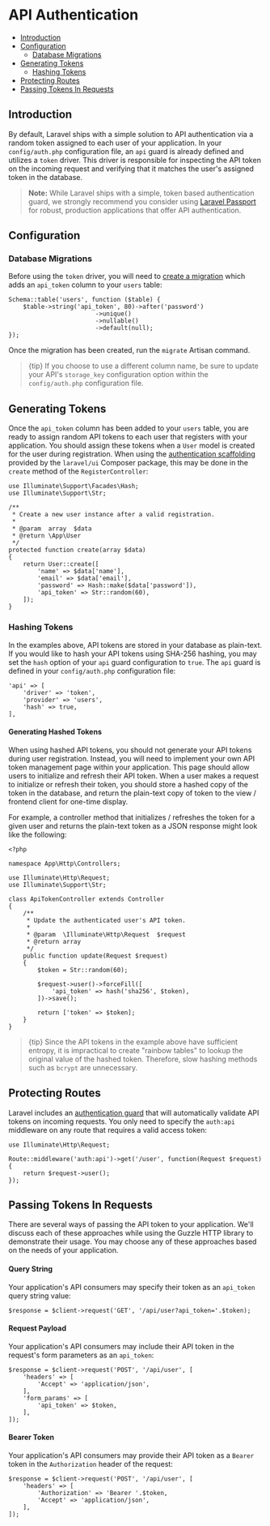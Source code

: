 # API Authentication

- [Introduction](#introduction)
- [Configuration](#configuration)
    - [Database Migrations](#database-migrations)
- [Generating Tokens](#generating-tokens)
    - [Hashing Tokens](#hashing-tokens)
- [Protecting Routes](#protecting-routes)
- [Passing Tokens In Requests](#passing-tokens-in-requests)

<a name="introduction"></a>
## Introduction

By default, Laravel ships with a simple solution to API authentication via a random token assigned to each user of your application. In your `config/auth.php` configuration file, an `api` guard is already defined and utilizes a `token` driver. This driver is responsible for inspecting the API token on the incoming request and verifying that it matches the user's assigned token in the database.

> **Note:** While Laravel ships with a simple, token based authentication guard, we strongly recommend you consider using [Laravel Passport](/docs/{{version}}/passport) for robust, production applications that offer API authentication.

<a name="configuration"></a>
## Configuration

<a name="database-migrations"></a>
### Database Migrations

Before using the `token` driver, you will need to [create a migration](/docs/{{version}}/migrations) which adds an `api_token` column to your `users` table:

    Schema::table('users', function ($table) {
        $table->string('api_token', 80)->after('password')
                            ->unique()
                            ->nullable()
                            ->default(null);
    });

Once the migration has been created, run the `migrate` Artisan command.

> {tip} If you choose to use a different column name, be sure to update your API's `storage_key` configuration option within the `config/auth.php` configuration file.

<a name="generating-tokens"></a>
## Generating Tokens

Once the `api_token` column has been added to your `users` table, you are ready to assign random API tokens to each user that registers with your application. You should assign these tokens when a `User` model is created for the user during registration. When using the [authentication scaffolding](/docs/{{version}}/authentication#authentication-quickstart) provided by the `laravel/ui` Composer package, this may be done in the `create` method of the `RegisterController`:

    use Illuminate\Support\Facades\Hash;
    use Illuminate\Support\Str;

    /**
     * Create a new user instance after a valid registration.
     *
     * @param  array  $data
     * @return \App\User
     */
    protected function create(array $data)
    {
        return User::create([
            'name' => $data['name'],
            'email' => $data['email'],
            'password' => Hash::make($data['password']),
            'api_token' => Str::random(60),
        ]);
    }

<a name="hashing-tokens"></a>
### Hashing Tokens

In the examples above, API tokens are stored in your database as plain-text. If you would like to hash your API tokens using SHA-256 hashing, you may set the `hash` option of your `api` guard configuration to `true`. The `api` guard is defined in your `config/auth.php` configuration file:

    'api' => [
        'driver' => 'token',
        'provider' => 'users',
        'hash' => true,
    ],

#### Generating Hashed Tokens

When using hashed API tokens, you should not generate your API tokens during user registration. Instead, you will need to implement your own API token management page within your application. This page should allow users to initialize and refresh their API token. When a user makes a request to initialize or refresh their token, you should store a hashed copy of the token in the database, and return the plain-text copy of token to the view / frontend client for one-time display.

For example, a controller method that initializes / refreshes the token for a given user and returns the plain-text token as a JSON response might look like the following:

    <?php

    namespace App\Http\Controllers;

    use Illuminate\Http\Request;
    use Illuminate\Support\Str;

    class ApiTokenController extends Controller
    {
        /**
         * Update the authenticated user's API token.
         *
         * @param  \Illuminate\Http\Request  $request
         * @return array
         */
        public function update(Request $request)
        {
            $token = Str::random(60);

            $request->user()->forceFill([
                'api_token' => hash('sha256', $token),
            ])->save();

            return ['token' => $token];
        }
    }

> {tip} Since the API tokens in the example above have sufficient entropy, it is impractical to create "rainbow tables" to lookup the original value of the hashed token. Therefore, slow hashing methods such as `bcrypt` are unnecessary.

<a name="protecting-routes"></a>
## Protecting Routes

Laravel includes an [authentication guard](/docs/{{version}}/authentication#adding-custom-guards) that will automatically validate API tokens on incoming requests. You only need to specify the `auth:api` middleware on any route that requires a valid access token:

    use Illuminate\Http\Request;

    Route::middleware('auth:api')->get('/user', function(Request $request) {
        return $request->user();
    });

<a name="passing-tokens-in-requests"></a>
## Passing Tokens In Requests

There are several ways of passing the API token to your application. We'll discuss each of these approaches while using the Guzzle HTTP library to demonstrate their usage. You may choose any of these approaches based on the needs of your application.

#### Query String

Your application's API consumers may specify their token as an `api_token` query string value:

    $response = $client->request('GET', '/api/user?api_token='.$token);

#### Request Payload

Your application's API consumers may include their API token in the request's form parameters as an `api_token`:

    $response = $client->request('POST', '/api/user', [
        'headers' => [
            'Accept' => 'application/json',
        ],
        'form_params' => [
            'api_token' => $token,
        ],
    ]);

#### Bearer Token

Your application's API consumers may provide their API token as a `Bearer` token in the `Authorization` header of the request:

    $response = $client->request('POST', '/api/user', [
        'headers' => [
            'Authorization' => 'Bearer '.$token,
            'Accept' => 'application/json',
        ],
    ]);
